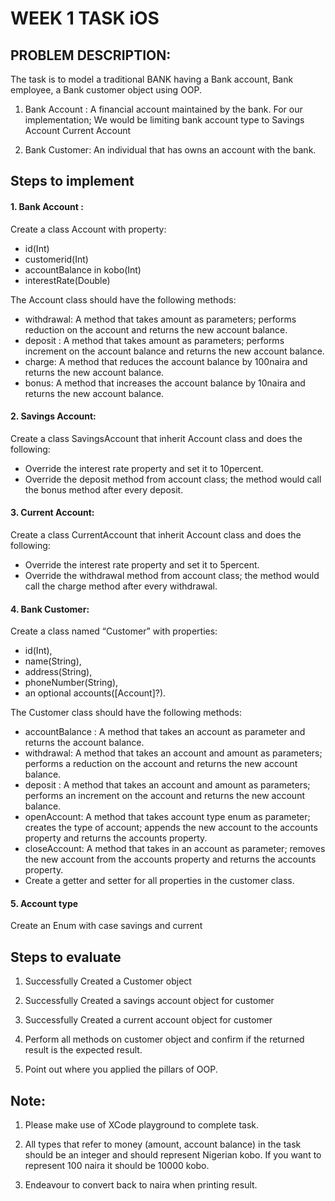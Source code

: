 # WEEK 1 TASK iOS

## PROBLEM DESCRIPTION:
The task is to model a traditional BANK having a Bank account, Bank employee, a Bank customer object using OOP. 
1. Bank Account : A financial account maintained by the bank. For our implementation;  We would be limiting bank account type to 
Savings Account 
Current Account 

2. Bank Customer: An individual that has owns an account with the bank.

## Steps to implement
#### 1. Bank Account :
Create a class Account with property: 
  - id(Int)
  - customerid(Int)
  - accountBalance in kobo(Int)
  - interestRate(Double) 

The Account class should have the following methods:
- withdrawal:  A method that takes amount as parameters; performs  reduction on the account  and returns the new account balance.
- deposit : A method that takes amount as parameters; performs  increment on the account balance  and returns the new account balance.
- charge: A method that reduces the account balance by 100naira and returns the new account balance.
- bonus: A method that increases the account balance by 10naira and returns the new account balance.

#### 2. Savings Account:
Create a class SavingsAccount that inherit Account class and does the following:
- Override the interest rate property and set it to 10percent.
- Override the deposit method from account class; the method would call the bonus method after every deposit.

#### 3. Current Account:
Create a class CurrentAccount that inherit Account class and does the following:
- Override the interest rate property and set it to 5percent.
- Override the withdrawal method from account class; the method would call the charge method after every withdrawal.


#### 4. Bank Customer: 
Create a class named “Customer” with properties: 
   - id(Int), 
   - name(String), 
   - address(String), 
   - phoneNumber(String), 
   - an optional accounts([Account]?). 

The Customer class should have the following methods:
- accountBalance : A method that takes an account as parameter and returns the account balance.
- withdrawal:  A method that takes an account and amount as parameters; performs a reduction on the account  and returns the new account balance.
- deposit : A method that takes an account and amount as parameters; performs an increment on the account  and returns the new account balance.
- openAccount: A method that takes account type enum as parameter; creates the type of account; appends the new account to the accounts property and returns the accounts property.
- closeAccount: A method that takes in an account as parameter; removes the new account from the accounts property and returns the accounts property.
- Create a getter and setter for all properties in the customer class.

#### 5. Account type 
Create an Enum with case savings and current

## Steps to evaluate 

1. Successfully Created a Customer object  
2. Successfully Created a savings account object for customer 

3. Successfully Created a current account object for customer  

4. Perform all methods on customer object and confirm if the returned result is the expected result. 

5. Point out where you applied the pillars of OOP. 

## Note: 

1. Please make use of XCode playground to complete task. 

2. All types that refer to money (amount, account balance) in the task should be an integer and should represent Nigerian kobo. If you want to represent 100 naira it should be 10000 kobo. 

3. Endeavour to convert back to naira when printing result. 
